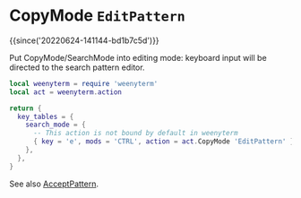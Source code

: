 # CopyMode `EditPattern`

{{since('20220624-141144-bd1b7c5d')}}

Put CopyMode/SearchMode into editing mode: keyboard input will be directed to
the search pattern editor.

```lua
local weenyterm = require 'weenyterm'
local act = weenyterm.action

return {
  key_tables = {
    search_mode = {
      -- This action is not bound by default in weenyterm
      { key = 'e', mods = 'CTRL', action = act.CopyMode 'EditPattern' },
    },
  },
}
```

See also [AcceptPattern](AcceptPattern.md).
